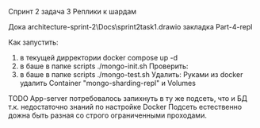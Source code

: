 Спринт 2 
задача 3
Реплики к шардам

Дока architecture-sprint-2\Docs\sprint2task1.drawio закладка Part-4-repl

Как запустить:
1. в текущей дирректории docker compose  up -d
2. в баше в папке scripts ./mongo-init.sh
Проверить:
1. в баше в папке scripts ./mongo-test.sh
Удалить:
Руками из docker удалить Container "mongo-sharding-repl" и Volumes


TODO
App-server потребовалось запихнуть в ту же подсеть, что и БД т.к. недостаточно знаний по настройке Docker
Подсеть естественно дожна быть разная со строго ограниченными проходами.
